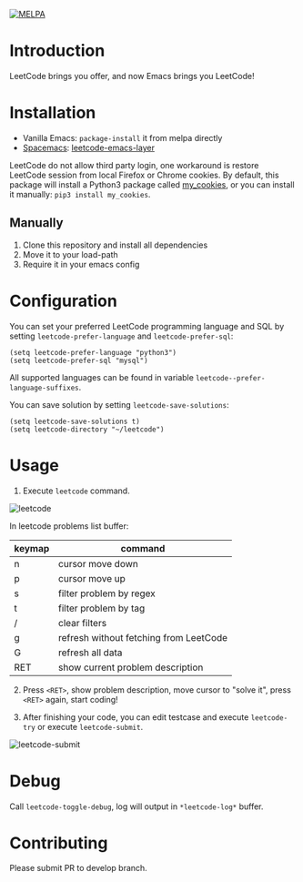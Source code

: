 [![MELPA](https://melpa.org/packages/leetcode-badge.svg)](https://melpa.org/#/leetcode)
# Introduction

LeetCode brings you offer, and now Emacs brings you LeetCode!

# Installation

- Vanilla Emacs: `package-install` it from melpa directly
- [Spacemacs](https://github.com/syl20bnr/spacemacs):
  [leetcode-emacs-layer](https://github.com/anmoljagetia/leetcode-emacs-layer)

LeetCode do not allow third party login, one workaround is restore LeetCode
session from local Firefox or Chrome cookies. By default, this package will
install a Python3 package called
[my\_cookies](https://github.com/kaiwk/my_cookies), or you can install it
manually: `pip3 install my_cookies`.

## Manually

1. Clone this repository and install all dependencies
2. Move it to your load-path
3. Require it in your emacs config

# Configuration

You can set your preferred LeetCode programming language and SQL by setting
`leetcode-prefer-language` and `leetcode-prefer-sql`:

```elisp
(setq leetcode-prefer-language "python3")
(setq leetcode-prefer-sql "mysql")
```

All supported languages can be found in variable
`leetcode--prefer-language-suffixes`.

You can save solution by setting `leetcode-save-solutions`:

```elisp
(setq leetcode-save-solutions t)
(setq leetcode-directory "~/leetcode")
```

# Usage

1. Execute `leetcode` command.

![leetcode](images/leetcode.png)

In leetcode problems list buffer:

| keymap | command                                |
|--------|----------------------------------------|
| n      | cursor move down                       |
| p      | cursor move up                         |
| s      | filter problem by regex                |
| t      | filter problem by tag                  |
| /      | clear filters                          |
| g      | refresh without fetching from LeetCode |
| G      | refresh all data                       |
| RET    | show current problem description       |

2. Press `<RET>`, show problem description, move cursor to "solve it", press
   `<RET>` again, start coding!

3. After finishing your code, you can edit testcase and execute `leetcode-try`
   or execute `leetcode-submit`.

![leetcode-submit](images/leetcode-submit.png)

# Debug

Call `leetcode-toggle-debug`, log will output in `*leetcode-log*` buffer.

# Contributing

Please submit PR to develop branch.
